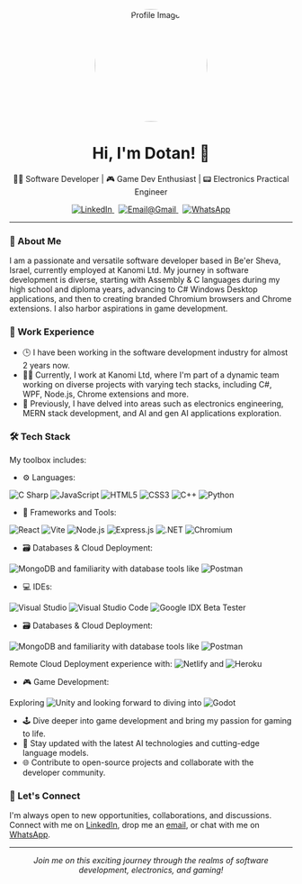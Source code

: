 <!--- My profile README.md -->
<p align="center">
  <img src="https://lh3.googleusercontent.com/a/ACg8ocLbmoZ1wlJXICGqhbWEY95d04aRKRoC8o826XIQNK8neT4=s288-c-no" alt="Profile Image" style="border-radius: 50%;" width="200">
</p>

<h1 align="center">Hi, I'm Dotan! 👋</h1>

<p align="center">👨‍💻 Software Developer | 🎮 Game Dev Enthusiast | 📟 Electronics Practical Engineer</p>

<p align="center">
  <a href="https://www.linkedin.com/in/dotan-veretzky-8102a6206/" target="_blank">
    <img src="https://img.shields.io/badge/LinkedIn-blue?style=flat-square&logo=linkedin&logoColor=white&labelColor=blue" alt="LinkedIn">
    </a> &nbsp;
    <a href="mailto:dotanvg@gmail.com">
      <img src="https://img.shields.io/badge/Gmail-red?style=flat-square&logo=gmail&logoColor=white&labelColor=red" alt="Email@Gmail">
    </a> &nbsp;
    <a href="https://wa.me/972547792350" target="_blank">
      <img src="https://img.shields.io/badge/WhatsApp-25D366?style=flat-square&logo=whatsapp&logoColor=white&labelColor=25D366" alt="WhatsApp">
    </a>
  </p>

---

### 🚀 About Me

I am a passionate and versatile software developer based in Be'er Sheva, Israel, currently employed at Kanomi Ltd. My journey in software development is diverse, starting with Assembly & C languages during my high school and diploma years, advancing to C# Windows Desktop applications, and then to creating branded Chromium browsers and Chrome extensions. I also harbor aspirations in game development.

### 💼 Work Experience

- 🕒 I have been working in the software development industry for almost 2 years now.
- 👨‍💻 Currently, I work at Kanomi Ltd, where I'm part of a dynamic team working on diverse projects with varying tech stacks, including C#, WPF, Node.js, Chrome extensions and more.
- 🌟 Previously, I have delved into areas such as electronics engineering, MERN stack development, and AI and gen AI applications exploration.

### 🛠️ Tech Stack

My toolbox includes:

- ⚙️ Languages: 

![C Sharp](https://img.shields.io/badge/C%20Sharp-%23239120.svg?style=flat&logo=csharp&logoColor=white&labelColor=239120&logoWidth=20&logoHeight=20) 
![JavaScript](https://img.shields.io/badge/JavaScript-F7DF1E.svg?style=flat&logo=javascript&logoColor=black&labelColor=F7DF1E&logoWidth=20&logoHeight=20)
![HTML5](https://img.shields.io/badge/HTML5-E34F26.svg?style=flat&logo=html5&logoColor=white&labelColor=E34F26&logoWidth=20&logoHeight=20)
![CSS3](https://img.shields.io/badge/CSS3-1572B6.svg?style=flat&logo=css3&logoColor=white&labelColor=1572B6&logoWidth=20&logoHeight=20)
![C++](https://img.shields.io/badge/C++-00599C.svg?style=flat&logo=c%2B%2B&logoColor=white&labelColor=00599C&logoWidth=20&logoHeight=20)
![Python](https://img.shields.io/badge/Python-3776AB.svg?style=flat&logo=python&logoColor=white&labelColor=3776AB&logoWidth=20&logoHeight=20)

- 🧰 Frameworks and Tools:

![React](https://img.shields.io/badge/React-20232A.svg?style=flat&logo=react&logoColor=61DAFB&labelColor=20232A&logoWidth=20&logoHeight=20)
![Vite](https://img.shields.io/badge/Vite-B73BFE.svg?style=flat&logo=vite&logoColor=white&labelColor=B73BFE&logoWidth=20&logoHeight=20)
![Node.js](https://img.shields.io/badge/Node.js-339933.svg?style=flat&logo=nodedotjs&logoColor=white&labelColor=339933&logoWidth=20&logoHeight=20)
![Express.js](https://img.shields.io/badge/Express.js-000000.svg?style=flat&logo=express&logoColor=white&labelColor=000000&logoWidth=20&logoHeight=20)
 ![.NET](https://img.shields.io/badge/.NET-512BD4.svg?style=flat&logo=.net&logoColor=white&labelColor=512BD4&logoWidth=20&logoHeight=20)
![Chromium](https://img.shields.io/badge/Chromium-4285F4.svg?style=flat&logo=googlechrome&logoColor=white&labelColor=4285F4&logoWidth=20&logoHeight=20)

- 🗃️ Databases & Cloud Deployment:

 ![MongoDB](https://img.shields.io/badge/MongoDB-47A248.svg?style=flat&logo=mongodb&logoColor=white&labelColor=47A248&logoWidth=20&logoHeight=20) and familiarity with database tools like ![Postman](https://img.shields.io/badge/Postman-FF6C37?style=flat&logo=postman&logoColor=white&labelColor=FF6C37&logoWidth=20&logoHeight=20)
 

- 💻 IDEs:

![Visual Studio](https://img.shields.io/badge/-Visual%20Studio-5C2D91.svg?style=flat&logo=visual-studio&logoColor=white&labelColor=5C2D91&logoWidth=20&logoHeight=20)
![Visual Studio Code](https://img.shields.io/badge/-Visual%20Studio%20Code-007ACC.svg?style=flat&logo=visual-studio-code&logoColor=white&labelColor=007ACC&logoWidth=20&logoHeight=20)
![Google IDX Beta Tester](https://img.shields.io/badge/-Google%20IDX%20Beta%20Tester-%234285F4.svg?style=flat&logo=google&logoColor=white&labelColor=4285F4&logoWidth=20&logoHeight=20)

- 🗃️ Databases & Cloud Deployment:

 ![MongoDB](https://img.shields.io/badge/MongoDB-47A248.svg?style=flat&logo=mongodb&logoColor=white&labelColor=47A248&logoWidth=20&logoHeight=20) and familiarity with database tools like ![Postman](https://img.shields.io/badge/Postman-FF6C37?style=flat&logo=postman&logoColor=white&labelColor=FF6C37&logoWidth=20&logoHeight=20)

Remote Cloud Deployment experience with:
 ![Netlify](https://img.shields.io/badge/netlify-%23000000.svg?style=flat&logo=netlify&logoColor=#00C7B7&labelColor=430098&logoWidth=20&logoHeight=20) and
 ![Heroku](https://img.shields.io/badge/Heroku-430098?style=flat&logo=heroku&logoColor=white&labelColor=430098&logoWidth=20&logoHeight=20)
 
- 🎮 Game Development:

 Exploring ![Unity](https://img.shields.io/badge/-Unity-black?style=flat&logo=unity&labelColor=black&logoWidth=20&logoHeight=20) and looking forward to diving into ![Godot](https://img.shields.io/badge/-Godot-black?style=flat&logo=godot-engine&labelColor=black&logoWidth=20&logoHeight=20)


- 🕹️ Dive deeper into game development and bring my passion for gaming to life.
- 🧠 Stay updated with the latest AI technologies and cutting-edge language models.
- 🌐 Contribute to open-source projects and collaborate with the developer community.

### 🤝 Let's Connect

I'm always open to new opportunities, collaborations, and discussions. Connect with me on [LinkedIn](https://www.linkedin.com/in/dotan-veretzky-8102a6206/), drop me an [email](mailto:dotanvg@gmail.com), or chat with me on [WhatsApp](https://wa.me/972547792350).

---

<p align="center">
  <i>Join me on this exciting journey through the realms of software development, electronics, and gaming!</i>
</p>
